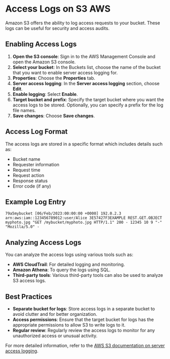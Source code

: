 # Access Logs on S3 AWS

Amazon S3 offers the ability to log access requests to your bucket. These logs can be useful for security and access audits.

## Enabling Access Logs

1. **Open the S3 console**: Sign in to the AWS Management Console and open the Amazon S3 console.
2. **Select your bucket**: In the Buckets list, choose the name of the bucket that you want to enable server access logging for.
3. **Properties**: Choose the **Properties** tab.
4. **Server access logging**: In the **Server access logging** section, choose **Edit**.
5. **Enable logging**: Select **Enable**.
6. **Target bucket and prefix**: Specify the target bucket where you want the access logs to be stored. Optionally, you can specify a prefix for the log file names.
7. **Save changes**: Choose **Save changes**.

## Access Log Format

The access logs are stored in a specific format which includes details such as:

- Bucket name
- Requester information
- Request time
- Request action
- Response status
- Error code (if any)

## Example Log Entry

```
79a5mybucket [06/Feb/2023:00:00:00 +0000] 192.0.2.3 arn:aws:iam::123456789012:user/Alice 3E57427F3EXAMPLE REST.GET.OBJECT myphoto.jpg "GET /mybucket/myphoto.jpg HTTP/1.1" 200 - 12345 10 9 "-" "Mozilla/5.0" -
```

## Analyzing Access Logs

You can analyze the access logs using various tools such as:

- **AWS CloudTrail**: For detailed logging and monitoring.
- **Amazon Athena**: To query the logs using SQL.
- **Third-party tools**: Various third-party tools can also be used to analyze S3 access logs.

## Best Practices

- **Separate bucket for logs**: Store access logs in a separate bucket to avoid clutter and for better organization.
- **Access permissions**: Ensure that the target bucket for logs has the appropriate permissions to allow S3 to write logs to it.
- **Regular review**: Regularly review the access logs to monitor for any unauthorized access or unusual activity.

For more detailed information, refer to the [AWS S3 documentation on server access logging](https://docs.aws.amazon.com/AmazonS3/latest/userguide/ServerLogs.html).
